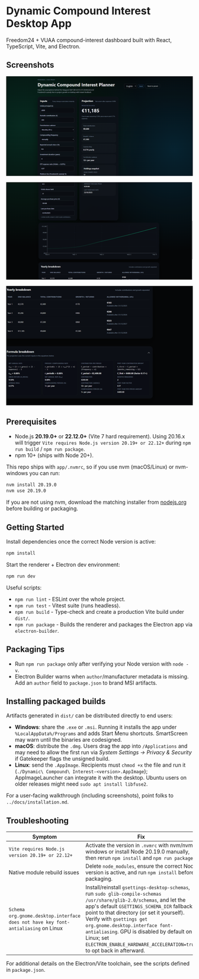 # Dynamic Compound Interest Desktop App

Freedom24 + VUAA compound-interest dashboard built with React, TypeScript, Vite, and Electron.

## Screenshots

![Primary dashboard view showing inputs](../docs/screenshots/1.png)

![Primary dashboard view showing waterfall stats, and growth chart](../docs/screenshots/2.png)

![Table and formulas view highlighting yearly breakdown plus projection math](../docs/screenshots/3.png)

## Prerequisites

- Node.js **20.19.0+** or **22.12.0+** (Vite 7 hard requirement). Using 20.16.x will trigger `Vite requires Node.js version 20.19+ or 22.12+` during `npm run build` / `npm run package`.
- npm 10+ (ships with Node 20+).

This repo ships with `app/.nvmrc`, so if you use nvm (macOS/Linux) or nvm-windows you can run:

```bash
nvm install 20.19.0
nvm use 20.19.0
```

If you are not using nvm, download the matching installer from [nodejs.org](https://nodejs.org/en/download) before building or packaging.

## Getting Started

Install dependencies once the correct Node version is active:

```bash
npm install
```

Start the renderer + Electron dev environment:

```bash
npm run dev
```

Useful scripts:

- `npm run lint` - ESLint over the whole project.
- `npm run test` - Vitest suite (runs headless).
- `npm run build` - Type-check and create a production Vite build under `dist/`.
- `npm run package` - Builds the renderer and packages the Electron app via `electron-builder`.

## Packaging Tips

- Run `npm run package` only after verifying your Node version with `node -v`.
- Electron Builder warns when `author`/manufacturer metadata is missing. Add an `author` field to `package.json` to brand MSI artifacts.

## Installing packaged builds

Artifacts generated in `dist/` can be distributed directly to end users:

- **Windows**: share the `.exe` or `.msi`. Running it installs the app under `%LocalAppData%/Programs` and adds Start Menu shortcuts. SmartScreen may warn until the binaries are codesigned.
- **macOS**: distribute the `.dmg`. Users drag the app into `/Applications` and may need to allow the first run via *System Settings → Privacy & Security* if Gatekeeper flags the unsigned build.
- **Linux**: send the `.AppImage`. Recipients must `chmod +x` the file and run it (`./Dynamic\ Compound\ Interest-<version>.AppImage`); AppImageLauncher can integrate it with the desktop. Ubuntu users on older releases might need `sudo apt install libfuse2`.

For a user-facing walkthrough (including screenshots), point folks to `../docs/installation.md`.

## Troubleshooting

| Symptom | Fix |
| --- | --- |
| `Vite requires Node.js version 20.19+ or 22.12+` | Activate the version in `.nvmrc` with nvm/nvm-windows or install Node 20.19.0 manually, then rerun `npm install` and `npm run package`. |
| Native module rebuild issues | Delete `node_modules`, ensure the correct Node version is active, and run `npm install` before packaging. |
| `Schema org.gnome.desktop.interface does not have key font-antialiasing` on Linux | Install/reinstall `gsettings-desktop-schemas`, run `sudo glib-compile-schemas /usr/share/glib-2.0/schemas`, and let the app's default `GSETTINGS_SCHEMA_DIR` fallback point to that directory (or set it yourself). Verify with `gsettings get org.gnome.desktop.interface font-antialiasing`. GPU is disabled by default on Linux; set `ELECTRON_ENABLE_HARDWARE_ACCELERATION=true` to opt back in afterward. |

For additional details on the Electron/Vite toolchain, see the scripts defined in `package.json`.

